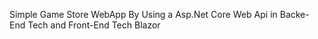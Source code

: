 Simple Game Store WebApp By Using a Asp.Net Core Web Api in Backe-End Tech and Front-End Tech Blazor 
